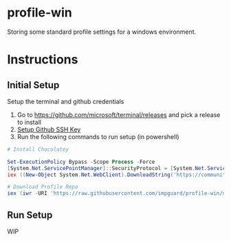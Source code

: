 # profile-win

Storing some standard profile settings for a windows environment.

# Instructions

## Initial Setup

Setup the terminal and github credentials

1. Go to https://github.com/microsoft/terminal/releases and pick a release to install
2. [Setup Github SSH Key](https://docs.github.com/en/enterprise/2.15/user/articles/generating-a-new-ssh-key-and-adding-it-to-the-ssh-agent)
3. Run the following commands to run setup (in powershell)

``` powershell
# Install Chocolatey

Set-ExecutionPolicy Bypass -Scope Process -Force
[System.Net.ServicePointManager]::SecurityProtocol = [System.Net.ServicePointManager]::SecurityProtocol -bor 3072
iex ((New-Object System.Net.WebClient).DownloadString('https://community.chocolatey.org/install.ps1'))

# Download Profile Repo
iex (iwr -URI 'https://raw.githubusercontent.com/impguard/profile-win/master/install')
```

## Run Setup

WIP
